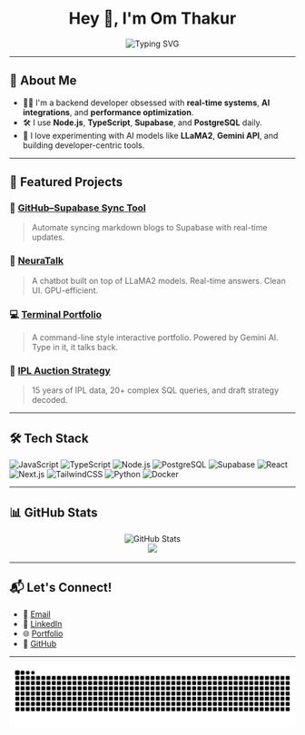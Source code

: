 <!-- Profile README for Om Thakur aka MonsterFlick -->

<h1 align="center">Hey 👋, I'm Om Thakur</h1>
<p align="center">
  <img src="https://readme-typing-svg.herokuapp.com?font=Fira+Code&duration=3000&pause=1000&center=true&vCenter=true&width=435&lines=Backend+Developer;Node.js+%7C+TypeScript+%7C+Supabase;AI+Explorer+%7C+Real-Time+Apps+Enthusiast" alt="Typing SVG" />
</p>

---

## 🧠 About Me
- 🧑‍💻 I'm a backend developer obsessed with **real-time systems**, **AI integrations**, and **performance optimization**.
- 🛠️ I use **Node.js**, **TypeScript**, **Supabase**, and **PostgreSQL** daily.
- 🧪 I love experimenting with AI models like **LLaMA2**, **Gemini API**, and building developer-centric tools.

---

## 🚀 Featured Projects

### 🔄 [GitHub–Supabase Sync Tool](https://github.com/MonsterFlick/github-supabase-sync)
> Automate syncing markdown blogs to Supabase with real-time updates.

### 🧠 [NeuraTalk](https://monsterchat.streamlit.app)
> A chatbot built on top of LLaMA2 models. Real-time answers. Clean UI. GPU-efficient.

### 💻 [Terminal Portfolio](https://om-thakur.vercel.app)
> A command-line style interactive portfolio. Powered by Gemini AI. Type in it, it talks back.

### 🏏 [IPL Auction Strategy](https://github.com/MonsterFlick/IPL-AUCTION)
> 15 years of IPL data, 20+ complex SQL queries, and draft strategy decoded.

---

## 🛠️ Tech Stack

![JavaScript](https://img.shields.io/badge/-JavaScript-black?style=flat&logo=javascript)
![TypeScript](https://img.shields.io/badge/-TypeScript-3178C6?style=flat&logo=typescript)
![Node.js](https://img.shields.io/badge/-Node.js-339933?style=flat&logo=node.js)
![PostgreSQL](https://img.shields.io/badge/-PostgreSQL-4169E1?style=flat&logo=postgresql)
![Supabase](https://img.shields.io/badge/-Supabase-3ECF8E?style=flat&logo=supabase)
![React](https://img.shields.io/badge/-React-61DAFB?style=flat&logo=react)
![Next.js](https://img.shields.io/badge/-Next.js-000000?style=flat&logo=next.js)
![TailwindCSS](https://img.shields.io/badge/-TailwindCSS-38B2AC?style=flat&logo=tailwind-css)
![Python](https://img.shields.io/badge/-Python-3776AB?style=flat&logo=python)
![Docker](https://img.shields.io/badge/-Docker-2496ED?style=flat&logo=docker)

---

## 📊 GitHub Stats

<p align="center">
  <img src="https://github-readme-stats.vercel.app/api?username=MonsterFlick&show_icons=true&theme=tokyonight" alt="GitHub Stats" />
  <br/>
  <img src="https://streak-stats.demolab.com?user=MonsterFlick&theme=tokyonight&hide_border=true" />
</p>

---

## 📬 Let's Connect!

- 📧 [Email](mailto:omthakur2366@gmail.com)
- 💼 [LinkedIn](https://linkedin.com/in/omthakur2366)
- 🌐 [Portfolio](https://om-thakur.vercel.app)
- 🐙 [GitHub](https://github.com/MonsterFlick)

---

<p align="center">
  <img src="https://raw.githubusercontent.com/MonsterFlick/MonsterFlick/output/github-contribution-grid-snake.svg" alt="snake gif" />
</p>
